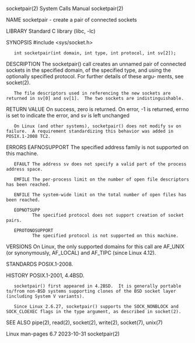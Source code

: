 socketpair(2)                                                                               System Calls Manual                                                                               socketpair(2)

NAME
       socketpair - create a pair of connected sockets

LIBRARY
       Standard C library (libc, -lc)

SYNOPSIS
       #include <sys/socket.h>

       int socketpair(int domain, int type, int protocol, int sv[2]);

DESCRIPTION
       The  socketpair() call creates an unnamed pair of connected sockets in the specified domain, of the specified type, and using the optionally specified protocol.  For further details of these argu‐
       ments, see socket(2).

       The file descriptors used in referencing the new sockets are returned in sv[0] and sv[1].  The two sockets are indistinguishable.

RETURN VALUE
       On success, zero is returned.  On error, -1 is returned, errno is set to indicate the error, and sv is left unchanged

       On Linux (and other systems), socketpair() does not modify sv on failure.  A requirement standardizing this behavior was added in POSIX.1-2008 TC2.

ERRORS
       EAFNOSUPPORT
              The specified address family is not supported on this machine.

       EFAULT The address sv does not specify a valid part of the process address space.

       EMFILE The per-process limit on the number of open file descriptors has been reached.

       ENFILE The system-wide limit on the total number of open files has been reached.

       EOPNOTSUPP
              The specified protocol does not support creation of socket pairs.

       EPROTONOSUPPORT
              The specified protocol is not supported on this machine.

VERSIONS
       On Linux, the only supported domains for this call are AF_UNIX (or synonymously, AF_LOCAL) and AF_TIPC (since Linux 4.12).

STANDARDS
       POSIX.1-2008.

HISTORY
       POSIX.1-2001, 4.4BSD.

       socketpair() first appeared in 4.2BSD.  It is generally portable to/from non-BSD systems supporting clones of the BSD socket layer (including System V variants).

       Since Linux 2.6.27, socketpair() supports the SOCK_NONBLOCK and SOCK_CLOEXEC flags in the type argument, as described in socket(2).

SEE ALSO
       pipe(2), read(2), socket(2), write(2), socket(7), unix(7)

Linux man-pages 6.7                                                                              2023-10-31                                                                                   socketpair(2)

